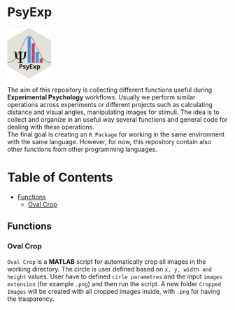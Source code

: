 # **PsyExp**

<img src="img/psyexp.svg" width="100" align="left" />

</br>
</br>
</br>
</br>
</br>
</br>
</br>

<div class=text-justify>

The aim of this repository is collecting different functions useful during **Experimental Psychology** workflows. Usually we perform similar operations across experiments or different projects such as calculating distance and visual angles, manipulating images for stimuli. The idea is to collect and organize in an useful way several functions and general code for dealing with these operations.  
The final goal is creating an `R Package` for working in the same environment with the same language. However, for now, this repository contain also other functions from other programming languages.

</div>

# Table of Contents

  - [Functions](#functions)
    - [Oval Crop](#oval-crop)

## Functions

### Oval Crop

<div class=text-justify>

`Oval Crop` is a **MATLAB** script for automatically crop all images in the working directory. The circle is user defined based on `x, y, width and height` values. User have to defined `cirle parametres` and the input `images extension` (for example `.png`) and then run the script. A new folder `Cropped Images` will be created with all cropped images inside, with `.png` for having the trasparency.

</div>